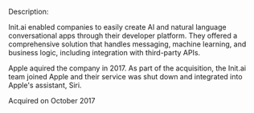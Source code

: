 Description:

Init.ai enabled companies to easily create AI and natural language conversational apps through their developer platform. They offered a comprehensive solution that handles messaging, machine learning, and business logic, including integration with third-party APIs. 

Apple aquired the company in 2017. As part of the acquisition, the Init.ai team joined Apple and their service was shut down and integrated into Apple's assistant, Siri.

Acquired on October 2017